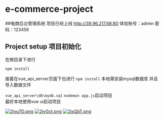 # e-commerce-project
##电商后台管理系统
项目已经上线 http://39.96.217.68:80
体验账号：admin
密码：123456

## Project setup 项目初始化
在根目录下进行
```
npm install
```
接着在vue_api_server页面下也进行
`npm install`
本地需安装mysql数据库 并且导入数据文件

`vue_api_server\db\mydb.sql`
`nodemon app.js`启动项目  
最好本地使用vue ui启动项目 

[![2ivu7D.png](https://z3.ax1x.com/2021/05/28/2ivu7D.png)](https://imgtu.com/i/2ivu7D)
[![2ivGct.png](https://z3.ax1x.com/2021/05/28/2ivGct.png)](https://imgtu.com/i/2ivGct)
[![2ixQbT.png](https://z3.ax1x.com/2021/05/28/2ixQbT.png)](https://imgtu.com/i/2ixQbT)